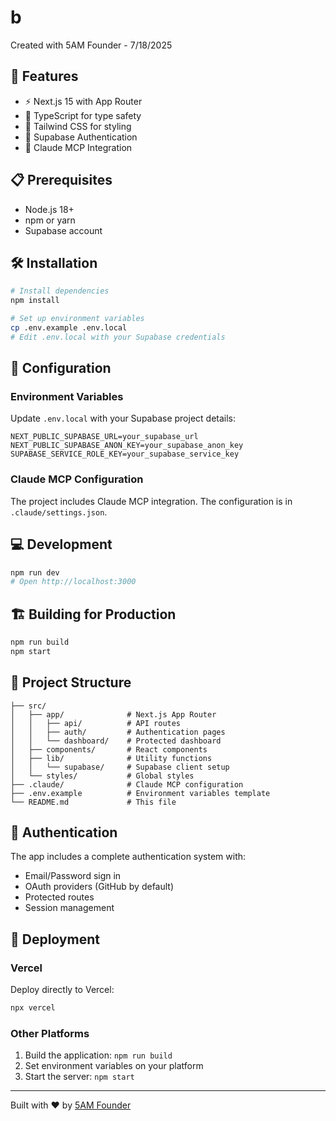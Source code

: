 # b

Created with 5AM Founder - 7/18/2025

## 🚀 Features

- ⚡️ Next.js 15 with App Router
- 🔷 TypeScript for type safety
- 🎨 Tailwind CSS for styling
- 🔐 Supabase Authentication
- 🤖 Claude MCP Integration

## 📋 Prerequisites

- Node.js 18+
- npm or yarn
- Supabase account

## 🛠️ Installation

```bash
# Install dependencies
npm install

# Set up environment variables
cp .env.example .env.local
# Edit .env.local with your Supabase credentials
```

## 🔧 Configuration

### Environment Variables

Update `.env.local` with your Supabase project details:

```env
NEXT_PUBLIC_SUPABASE_URL=your_supabase_url
NEXT_PUBLIC_SUPABASE_ANON_KEY=your_supabase_anon_key
SUPABASE_SERVICE_ROLE_KEY=your_supabase_service_key
```

### Claude MCP Configuration

The project includes Claude MCP integration. The configuration is in `.claude/settings.json`.

## 💻 Development

```bash
npm run dev
# Open http://localhost:3000
```

## 🏗️ Building for Production

```bash
npm run build
npm start
```

## 📁 Project Structure

```
├── src/
│   ├── app/              # Next.js App Router
│   │   ├── api/          # API routes
│   │   ├── auth/         # Authentication pages
│   │   └── dashboard/    # Protected dashboard
│   ├── components/       # React components
│   ├── lib/              # Utility functions
│   │   └── supabase/     # Supabase client setup
│   └── styles/           # Global styles
├── .claude/              # Claude MCP configuration
├── .env.example          # Environment variables template
└── README.md             # This file
```

## 🔐 Authentication

The app includes a complete authentication system with:
- Email/Password sign in
- OAuth providers (GitHub by default)
- Protected routes
- Session management

## 🚀 Deployment

### Vercel

Deploy directly to Vercel:

```bash
npx vercel
```

### Other Platforms

1. Build the application: `npm run build`
2. Set environment variables on your platform
3. Start the server: `npm start`

---

Built with ❤️ by [5AM Founder](https://5amfounder.com)